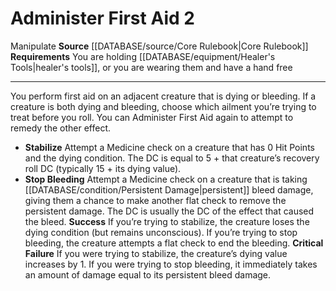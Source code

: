 ﻿---
actions: '[two-actions]'
cost: null
element: null
frequency: null
id: '54'
name: Administer First Aid
rarity: Common
requirement: You are holding [[DATABASE/equipment/Healer's Tools|healer's tools]]
  , or you are wearing themand have a hand free
rus_type_level: null
school: null
source: '[[DATABASE/source/Core Rulebook|Core Rulebook]]'
trait:
- '[[DATABASE/trait/Manipulate|Manipulate]]'
trigger: null
type: Action

---
# Administer First Aid <span class="action-icon">2</span>

<span class="item-trait">Manipulate</span>
**Source** [[DATABASE/source/Core Rulebook|Core Rulebook]] 
**Requirements** You are holding [[DATABASE/equipment/Healer's Tools|healer's tools]], or you are wearing them and have a hand free

---
You perform first aid on an adjacent creature that is dying or bleeding. If a creature is both dying and bleeding, choose which ailment you’re trying to treat before you roll. You can Administer First Aid again to attempt to remedy the other effect.

* **Stabilize** Attempt a Medicine check on a creature that has 0 Hit Points and the dying condition. The DC is equal to 5 + that creature’s recovery roll DC (typically 15 + its dying value). 
* **Stop Bleeding** Attempt a Medicine check on a creature that is taking [[DATABASE/condition/Persistent Damage|persistent]] bleed damage, giving them a chance to make another flat check to remove the persistent damage. The DC is usually the DC of the effect that caused the bleed.
**Success** If you’re trying to stabilize, the creature loses the dying condition (but remains unconscious). If you’re trying to stop bleeding, the creature attempts a flat check to end the bleeding.
**Critical Failure** If you were trying to stabilize, the creature’s dying value increases by 1. If you were trying to stop bleeding, it immediately takes an amount of damage equal to its persistent bleed damage.